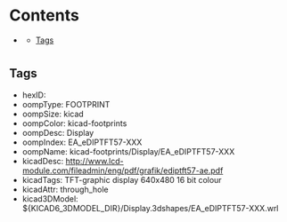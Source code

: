 



Contents
========

* [](#)
	* [Tags](#tags)

# 

## Tags

- hexID: 
- oompType: FOOTPRINT
- oompSize: kicad
- oompColor: kicad-footprints
- oompDesc: Display
- oompIndex: EA_eDIPTFT57-XXX
- oompName: kicad-footprints/Display/EA_eDIPTFT57-XXX
- kicadDesc: http://www.lcd-module.com/fileadmin/eng/pdf/grafik/ediptft57-ae.pdf
- kicadTags: TFT-graphic display 640x480 16 bit colour
- kicadAttr: through_hole
- kicad3DModel: ${KICAD6_3DMODEL_DIR}/Display.3dshapes/EA_eDIPTFT57-XXX.wrl

